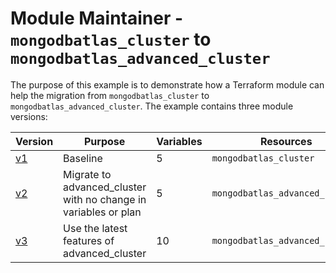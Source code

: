 # Module Maintainer - `mongodbatlas_cluster` to `mongodbatlas_advanced_cluster`

The purpose of this example is to demonstrate how a Terraform module can help the migration from `mongodbatlas_cluster` to `mongodbatlas_advanced_cluster`.
The example contains three module versions:

<!-- Update Variable count -->
Version | Purpose | Variables | Resources
--- | --- | --- | ---
[v1](./v1) | Baseline | 5 | `mongodbatlas_cluster`
[v2](./v2) | Migrate to advanced_cluster with no change in variables or plan | 5 | `mongodbatlas_advanced_cluster`
[v3](./v3) | Use the latest features of advanced_cluster | 10 | `mongodbatlas_advanced_cluster`

<!-- TODO: Add highlights of module implementations -->

